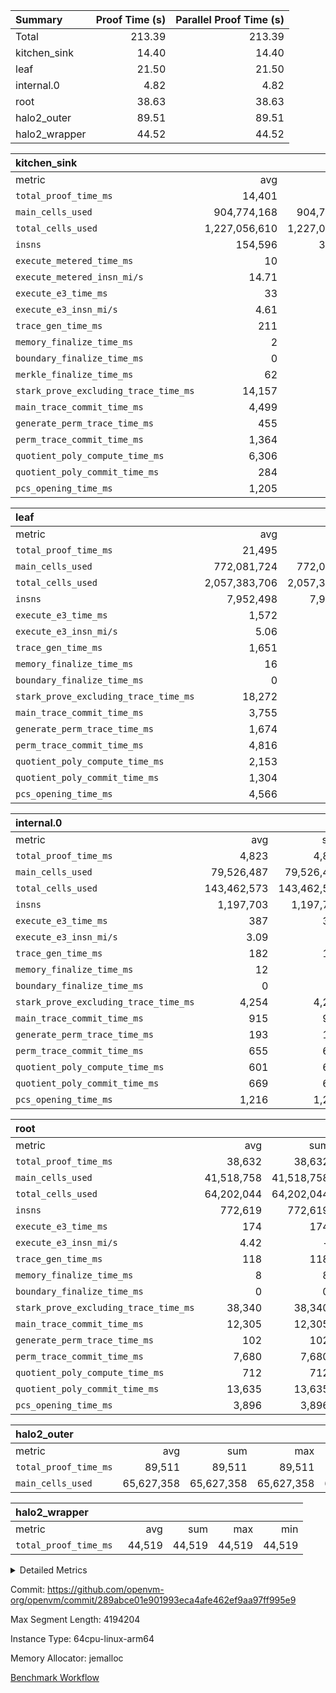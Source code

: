 | Summary | Proof Time (s) | Parallel Proof Time (s) |
|:---|---:|---:|
| Total |  213.39 |  213.39 |
| kitchen_sink |  14.40 |  14.40 |
| leaf |  21.50 |  21.50 |
| internal.0 |  4.82 |  4.82 |
| root |  38.63 |  38.63 |
| halo2_outer |  89.51 |  89.51 |
| halo2_wrapper |  44.52 |  44.52 |


| kitchen_sink |||||
|:---|---:|---:|---:|---:|
|metric|avg|sum|max|min|
| `total_proof_time_ms ` |  14,401 |  14,401 |  14,401 |  14,401 |
| `main_cells_used     ` |  904,774,168 |  904,774,168 |  904,774,168 |  904,774,168 |
| `total_cells_used    ` |  1,227,056,610 |  1,227,056,610 |  1,227,056,610 |  1,227,056,610 |
| `insns               ` |  154,596 |  309,192 |  154,596 |  154,596 |
| `execute_metered_time_ms` |  10 | -          | -          | -          |
| `execute_metered_insn_mi/s` |  14.71 | -          |  14.71 |  14.71 |
| `execute_e3_time_ms  ` |  33 |  33 |  33 |  33 |
| `execute_e3_insn_mi/s` |  4.61 | -          |  4.61 |  4.61 |
| `trace_gen_time_ms   ` |  211 |  211 |  211 |  211 |
| `memory_finalize_time_ms` |  2 |  2 |  2 |  2 |
| `boundary_finalize_time_ms` |  0 |  0 |  0 |  0 |
| `merkle_finalize_time_ms` |  62 |  62 |  62 |  62 |
| `stark_prove_excluding_trace_time_ms` |  14,157 |  14,157 |  14,157 |  14,157 |
| `main_trace_commit_time_ms` |  4,499 |  4,499 |  4,499 |  4,499 |
| `generate_perm_trace_time_ms` |  455 |  455 |  455 |  455 |
| `perm_trace_commit_time_ms` |  1,364 |  1,364 |  1,364 |  1,364 |
| `quotient_poly_compute_time_ms` |  6,306 |  6,306 |  6,306 |  6,306 |
| `quotient_poly_commit_time_ms` |  284 |  284 |  284 |  284 |
| `pcs_opening_time_ms ` |  1,205 |  1,205 |  1,205 |  1,205 |

| leaf |||||
|:---|---:|---:|---:|---:|
|metric|avg|sum|max|min|
| `total_proof_time_ms ` |  21,495 |  21,495 |  21,495 |  21,495 |
| `main_cells_used     ` |  772,081,724 |  772,081,724 |  772,081,724 |  772,081,724 |
| `total_cells_used    ` |  2,057,383,706 |  2,057,383,706 |  2,057,383,706 |  2,057,383,706 |
| `insns               ` |  7,952,498 |  7,952,498 |  7,952,498 |  7,952,498 |
| `execute_e3_time_ms  ` |  1,572 |  1,572 |  1,572 |  1,572 |
| `execute_e3_insn_mi/s` |  5.06 | -          |  5.06 |  5.06 |
| `trace_gen_time_ms   ` |  1,651 |  1,651 |  1,651 |  1,651 |
| `memory_finalize_time_ms` |  16 |  16 |  16 |  16 |
| `boundary_finalize_time_ms` |  0 |  0 |  0 |  0 |
| `stark_prove_excluding_trace_time_ms` |  18,272 |  18,272 |  18,272 |  18,272 |
| `main_trace_commit_time_ms` |  3,755 |  3,755 |  3,755 |  3,755 |
| `generate_perm_trace_time_ms` |  1,674 |  1,674 |  1,674 |  1,674 |
| `perm_trace_commit_time_ms` |  4,816 |  4,816 |  4,816 |  4,816 |
| `quotient_poly_compute_time_ms` |  2,153 |  2,153 |  2,153 |  2,153 |
| `quotient_poly_commit_time_ms` |  1,304 |  1,304 |  1,304 |  1,304 |
| `pcs_opening_time_ms ` |  4,566 |  4,566 |  4,566 |  4,566 |

| internal.0 |||||
|:---|---:|---:|---:|---:|
|metric|avg|sum|max|min|
| `total_proof_time_ms ` |  4,823 |  4,823 |  4,823 |  4,823 |
| `main_cells_used     ` |  79,526,487 |  79,526,487 |  79,526,487 |  79,526,487 |
| `total_cells_used    ` |  143,462,573 |  143,462,573 |  143,462,573 |  143,462,573 |
| `insns               ` |  1,197,703 |  1,197,703 |  1,197,703 |  1,197,703 |
| `execute_e3_time_ms  ` |  387 |  387 |  387 |  387 |
| `execute_e3_insn_mi/s` |  3.09 | -          |  3.09 |  3.09 |
| `trace_gen_time_ms   ` |  182 |  182 |  182 |  182 |
| `memory_finalize_time_ms` |  12 |  12 |  12 |  12 |
| `boundary_finalize_time_ms` |  0 |  0 |  0 |  0 |
| `stark_prove_excluding_trace_time_ms` |  4,254 |  4,254 |  4,254 |  4,254 |
| `main_trace_commit_time_ms` |  915 |  915 |  915 |  915 |
| `generate_perm_trace_time_ms` |  193 |  193 |  193 |  193 |
| `perm_trace_commit_time_ms` |  655 |  655 |  655 |  655 |
| `quotient_poly_compute_time_ms` |  601 |  601 |  601 |  601 |
| `quotient_poly_commit_time_ms` |  669 |  669 |  669 |  669 |
| `pcs_opening_time_ms ` |  1,216 |  1,216 |  1,216 |  1,216 |

| root |||||
|:---|---:|---:|---:|---:|
|metric|avg|sum|max|min|
| `total_proof_time_ms ` |  38,632 |  38,632 |  38,632 |  38,632 |
| `main_cells_used     ` |  41,518,758 |  41,518,758 |  41,518,758 |  41,518,758 |
| `total_cells_used    ` |  64,202,044 |  64,202,044 |  64,202,044 |  64,202,044 |
| `insns               ` |  772,619 |  772,619 |  772,619 |  772,619 |
| `execute_e3_time_ms  ` |  174 |  174 |  174 |  174 |
| `execute_e3_insn_mi/s` |  4.42 | -          |  4.42 |  4.42 |
| `trace_gen_time_ms   ` |  118 |  118 |  118 |  118 |
| `memory_finalize_time_ms` |  8 |  8 |  8 |  8 |
| `boundary_finalize_time_ms` |  0 |  0 |  0 |  0 |
| `stark_prove_excluding_trace_time_ms` |  38,340 |  38,340 |  38,340 |  38,340 |
| `main_trace_commit_time_ms` |  12,305 |  12,305 |  12,305 |  12,305 |
| `generate_perm_trace_time_ms` |  102 |  102 |  102 |  102 |
| `perm_trace_commit_time_ms` |  7,680 |  7,680 |  7,680 |  7,680 |
| `quotient_poly_compute_time_ms` |  712 |  712 |  712 |  712 |
| `quotient_poly_commit_time_ms` |  13,635 |  13,635 |  13,635 |  13,635 |
| `pcs_opening_time_ms ` |  3,896 |  3,896 |  3,896 |  3,896 |

| halo2_outer |||||
|:---|---:|---:|---:|---:|
|metric|avg|sum|max|min|
| `total_proof_time_ms ` |  89,511 |  89,511 |  89,511 |  89,511 |
| `main_cells_used     ` |  65,627,358 |  65,627,358 |  65,627,358 |  65,627,358 |

| halo2_wrapper |||||
|:---|---:|---:|---:|---:|
|metric|avg|sum|max|min|
| `total_proof_time_ms ` |  44,519 |  44,519 |  44,519 |  44,519 |



<details>
<summary>Detailed Metrics</summary>

|  | trace_gen_time_ms | total_cells_used | system_trace_gen_time_ms | single_trace_gen_time_ms | prove_time_ms | prove_for_evm_time_ms | memory_finalize_time_ms | main_cells_used | insns | execute_e3_time_ms | execute_e3_insn_mi/s | boundary_finalize_time_ms | app proof_time_ms | agg_layer_time_ms |
| --- | --- | --- | --- | --- | --- | --- | --- | --- | --- | --- | --- | --- | --- |
|  | 118 | 64,202,044 | 118 | 2 | 89,525 | 44,519 | 8 | 41,518,758 | 772,619 | 172 | 4.48 | 0 | 14,782 | 39,662 | 

| group | total_proof_time_ms | single_leaf_agg_time_ms | single_internal_agg_time_ms | prove_segment_time_ms | num_children | memory_to_vec_partition_time_ms | main_cells_used | insns | fri.log_blowup | execute_metered_time_ms | execute_metered_insn_mi/s | compute_user_public_values_proof_time_ms |
| --- | --- | --- | --- | --- | --- | --- | --- | --- | --- | --- | --- | --- |
| halo2_outer | 89,511 |  |  |  |  |  | 65,627,358 |  |  |  |  |  | 
| halo2_wrapper | 44,519 |  |  |  |  |  |  |  |  |  |  |  | 
| internal.0 |  |  | 5,994 |  | 3 |  |  |  | 2 |  |  |  | 
| kitchen_sink |  |  |  | 14,730 |  | 6 |  | 154,596 | 1 | 10 | 14.71 | 37 | 
| leaf |  | 22,758 |  |  | 1 |  |  |  | 1 |  |  |  | 

| group | air_name | idx | rows | prep_cols | perm_cols | main_cols | cells |
| --- | --- | --- | --- | --- | --- | --- | --- |
| internal.0 | AccessAdapterAir<2> | 0 | 524,288 |  | 12 | 11 | 12,058,624 | 
| internal.0 | AccessAdapterAir<4> | 0 | 262,144 |  | 12 | 13 | 6,553,600 | 
| internal.0 | AccessAdapterAir<8> | 0 | 4,096 |  | 12 | 17 | 118,784 | 
| internal.0 | FriReducedOpeningAir | 0 | 524,288 |  | 44 | 27 | 37,224,448 | 
| internal.0 | JalRangeCheckAir | 0 | 65,536 |  | 16 | 12 | 1,835,008 | 
| internal.0 | NativePoseidon2Air<BabyBearParameters>, 1> | 0 | 131,072 |  | 160 | 398 | 73,138,176 | 
| internal.0 | PhantomAir | 0 | 32,768 |  | 8 | 6 | 458,752 | 
| internal.0 | ProgramAir | 0 | 131,072 |  | 8 | 10 | 2,359,296 | 
| internal.0 | VariableRangeCheckerAir | 0 | 262,144 | 2 | 8 | 1 | 2,359,296 | 
| internal.0 | VmAirWrapper<AluNativeAdapterAir, FieldArithmeticCoreAir> | 0 | 1,048,576 |  | 20 | 29 | 51,380,224 | 
| internal.0 | VmAirWrapper<BranchNativeAdapterAir, BranchEqualCoreAir<1> | 0 | 131,072 |  | 16 | 23 | 5,111,808 | 
| internal.0 | VmAirWrapper<NativeAdapterAir<2, 0>, PublicValuesCoreAir> | 0 | 64 |  | 16 | 23 | 2,496 | 
| internal.0 | VmAirWrapper<NativeLoadStoreAdapterAir<1>, NativeLoadStoreCoreAir<1> | 0 | 262,144 |  | 24 | 21 | 11,796,480 | 
| internal.0 | VmAirWrapper<NativeLoadStoreAdapterAir<4>, NativeLoadStoreCoreAir<4> | 0 | 131,072 |  | 24 | 27 | 6,684,672 | 
| internal.0 | VmAirWrapper<NativeVectorizedAdapterAir<4>, FieldExtensionCoreAir> | 0 | 131,072 |  | 20 | 38 | 7,602,176 | 
| internal.0 | VmConnectorAir | 0 | 2 | 1 | 12 | 5 | 34 | 
| internal.0 | VolatileBoundaryAir | 0 | 262,144 |  | 12 | 12 | 6,291,456 | 
| leaf | AccessAdapterAir<2> | 0 | 4,194,304 |  | 16 | 11 | 113,246,208 | 
| leaf | AccessAdapterAir<4> | 0 | 2,097,152 |  | 16 | 13 | 60,817,408 | 
| leaf | AccessAdapterAir<8> | 0 | 131,072 |  | 16 | 17 | 4,325,376 | 
| leaf | FriReducedOpeningAir | 0 | 8,388,608 |  | 84 | 27 | 931,135,488 | 
| leaf | JalRangeCheckAir | 0 | 131,072 |  | 28 | 12 | 5,242,880 | 
| leaf | NativePoseidon2Air<BabyBearParameters>, 1> | 0 | 1,048,576 |  | 312 | 398 | 744,488,960 | 
| leaf | PhantomAir | 0 | 32,768 |  | 12 | 6 | 589,824 | 
| leaf | ProgramAir | 0 | 2,097,152 |  | 8 | 10 | 37,748,736 | 
| leaf | VariableRangeCheckerAir | 0 | 262,144 | 2 | 8 | 1 | 2,359,296 | 
| leaf | VmAirWrapper<AluNativeAdapterAir, FieldArithmeticCoreAir> | 0 | 4,194,304 |  | 36 | 29 | 272,629,760 | 
| leaf | VmAirWrapper<BranchNativeAdapterAir, BranchEqualCoreAir<1> | 0 | 1,048,576 |  | 28 | 23 | 53,477,376 | 
| leaf | VmAirWrapper<NativeAdapterAir<2, 0>, PublicValuesCoreAir> | 0 | 64 |  | 28 | 27 | 3,520 | 
| leaf | VmAirWrapper<NativeLoadStoreAdapterAir<1>, NativeLoadStoreCoreAir<1> | 0 | 2,097,152 |  | 40 | 21 | 127,926,272 | 
| leaf | VmAirWrapper<NativeLoadStoreAdapterAir<4>, NativeLoadStoreCoreAir<4> | 0 | 524,288 |  | 40 | 27 | 35,127,296 | 
| leaf | VmAirWrapper<NativeVectorizedAdapterAir<4>, FieldExtensionCoreAir> | 0 | 1,048,576 |  | 36 | 38 | 77,594,624 | 
| leaf | VmConnectorAir | 0 | 2 | 1 | 16 | 5 | 42 | 
| leaf | VolatileBoundaryAir | 0 | 1,048,576 |  | 20 | 12 | 33,554,432 | 
| root | AccessAdapterAir<2> | 0 | 262,144 |  | 8 | 11 | 4,980,736 | 
| root | AccessAdapterAir<4> | 0 | 131,072 |  | 8 | 13 | 2,752,512 | 
| root | AccessAdapterAir<8> | 0 | 4,096 |  | 8 | 17 | 102,400 | 
| root | FriReducedOpeningAir | 0 | 131,072 |  | 24 | 27 | 6,684,672 | 
| root | JalRangeCheckAir | 0 | 32,768 |  | 12 | 12 | 786,432 | 
| root | NativePoseidon2Air<BabyBearParameters>, 1> | 0 | 32,768 |  | 84 | 398 | 15,794,176 | 
| root | PhantomAir | 0 | 8,192 |  | 8 | 6 | 114,688 | 
| root | ProgramAir | 0 | 131,072 |  | 8 | 10 | 2,359,296 | 
| root | VariableRangeCheckerAir | 0 | 262,144 | 2 | 8 | 1 | 2,359,296 | 
| root | VmAirWrapper<AluNativeAdapterAir, FieldArithmeticCoreAir> | 0 | 524,288 |  | 12 | 29 | 21,495,808 | 
| root | VmAirWrapper<BranchNativeAdapterAir, BranchEqualCoreAir<1> | 0 | 131,072 |  | 12 | 23 | 4,587,520 | 
| root | VmAirWrapper<NativeAdapterAir<2, 0>, PublicValuesCoreAir> | 0 | 64 |  | 12 | 22 | 2,176 | 
| root | VmAirWrapper<NativeLoadStoreAdapterAir<1>, NativeLoadStoreCoreAir<1> | 0 | 262,144 |  | 16 | 21 | 9,699,328 | 
| root | VmAirWrapper<NativeLoadStoreAdapterAir<4>, NativeLoadStoreCoreAir<4> | 0 | 65,536 |  | 16 | 27 | 2,818,048 | 
| root | VmAirWrapper<NativeVectorizedAdapterAir<4>, FieldExtensionCoreAir> | 0 | 65,536 |  | 12 | 38 | 3,276,800 | 
| root | VmConnectorAir | 0 | 2 | 1 | 8 | 5 | 26 | 
| root | VolatileBoundaryAir | 0 | 131,072 |  | 8 | 12 | 2,621,440 | 

| group | air_name | segment | rows | prep_cols | perm_cols | main_cols | cells |
| --- | --- | --- | --- | --- | --- | --- | --- |
| kitchen_sink | AccessAdapterAir<16> | 0 | 262,144 |  | 16 | 25 | 10,747,904 | 
| kitchen_sink | AccessAdapterAir<32> | 0 | 8,192 |  | 16 | 41 | 466,944 | 
| kitchen_sink | AccessAdapterAir<8> | 0 | 524,288 |  | 16 | 17 | 17,301,504 | 
| kitchen_sink | BitwiseOperationLookupAir<8> | 0 | 65,536 | 3 | 8 | 2 | 655,360 | 
| kitchen_sink | KeccakVmAir | 0 | 262,144 |  | 1,056 | 3,163 | 1,105,985,536 | 
| kitchen_sink | MemoryMerkleAir<8> | 0 | 16,384 |  | 16 | 32 | 786,432 | 
| kitchen_sink | PersistentBoundaryAir<8> | 0 | 8,192 |  | 12 | 20 | 262,144 | 
| kitchen_sink | Poseidon2PeripheryAir<BabyBearParameters>, 1> | 0 | 4,096 |  | 8 | 300 | 1,261,568 | 
| kitchen_sink | ProgramAir | 0 | 16,384 |  | 8 | 10 | 294,912 | 
| kitchen_sink | RangeTupleCheckerAir<2> | 0 | 2,097,152 | 2 | 8 | 1 | 18,874,368 | 
| kitchen_sink | Sha256VmAir | 0 | 524,288 |  | 108 | 470 | 303,038,464 | 
| kitchen_sink | VariableRangeCheckerAir | 0 | 262,144 | 2 | 8 | 1 | 2,359,296 | 
| kitchen_sink | VmAirWrapper<Rv32BaseAluAdapterAir, BaseAluCoreAir<4, 8> | 0 | 32,768 |  | 52 | 36 | 2,883,584 | 
| kitchen_sink | VmAirWrapper<Rv32BaseAluAdapterAir, LessThanCoreAir<4, 8> | 0 | 2,048 |  | 40 | 37 | 157,696 | 
| kitchen_sink | VmAirWrapper<Rv32BaseAluAdapterAir, ShiftCoreAir<4, 8> | 0 | 16,384 |  | 52 | 53 | 1,720,320 | 
| kitchen_sink | VmAirWrapper<Rv32BranchAdapterAir, BranchEqualCoreAir<4> | 0 | 8,192 |  | 28 | 26 | 442,368 | 
| kitchen_sink | VmAirWrapper<Rv32BranchAdapterAir, BranchLessThanCoreAir<4, 8> | 0 | 4,096 |  | 32 | 32 | 262,144 | 
| kitchen_sink | VmAirWrapper<Rv32CondRdWriteAdapterAir, Rv32JalLuiCoreAir> | 0 | 1,024 |  | 28 | 18 | 47,104 | 
| kitchen_sink | VmAirWrapper<Rv32HeapAdapterAir<2, 32, 32>, BaseAluCoreAir<32, 8> | 0 | 2,048 |  | 192 | 168 | 737,280 | 
| kitchen_sink | VmAirWrapper<Rv32HeapAdapterAir<2, 32, 32>, LessThanCoreAir<32, 8> | 0 | 1,024 |  | 68 | 169 | 242,688 | 
| kitchen_sink | VmAirWrapper<Rv32HeapAdapterAir<2, 32, 32>, MultiplicationCoreAir<32, 8> | 0 | 256 |  | 192 | 164 | 91,136 | 
| kitchen_sink | VmAirWrapper<Rv32HeapBranchAdapterAir<2, 32>, BranchEqualCoreAir<32> | 0 | 256 |  | 48 | 124 | 44,032 | 
| kitchen_sink | VmAirWrapper<Rv32IsEqualModAdapterAir<2, 1, 32, 32>, ModularIsEqualCoreAir<32, 4, 8> | 0 | 8 |  | 56 | 166 | 1,776 | 
| kitchen_sink | VmAirWrapper<Rv32IsEqualModAdapterAir<2, 3, 16, 48>, ModularIsEqualCoreAir<48, 4, 8> | 0 | 8 |  | 88 | 242 | 2,640 | 
| kitchen_sink | VmAirWrapper<Rv32JalrAdapterAir, Rv32JalrCoreAir> | 0 | 2,048 |  | 36 | 28 | 131,072 | 
| kitchen_sink | VmAirWrapper<Rv32LoadStoreAdapterAir, LoadStoreCoreAir<4> | 0 | 131,072 |  | 52 | 41 | 12,189,696 | 
| kitchen_sink | VmAirWrapper<Rv32MultAdapterAir, MulHCoreAir<4, 8> | 0 | 16 |  | 72 | 39 | 1,776 | 
| kitchen_sink | VmAirWrapper<Rv32MultAdapterAir, MultiplicationCoreAir<4, 8> | 0 | 32 |  | 52 | 31 | 2,656 | 
| kitchen_sink | VmAirWrapper<Rv32RdWriteAdapterAir, Rv32AuipcCoreAir> | 0 | 1,024 |  | 28 | 20 | 49,152 | 
| kitchen_sink | VmAirWrapper<Rv32VecHeapAdapterAir<1, 2, 2, 32, 32>, FieldExpressionCoreAir> | 0 | 4 |  | 836 | 547 | 5,532 | 
| kitchen_sink | VmAirWrapper<Rv32VecHeapAdapterAir<1, 6, 6, 16, 16>, FieldExpressionCoreAir> | 0 | 4 |  | 1,668 | 1,020 | 10,752 | 
| kitchen_sink | VmAirWrapper<Rv32VecHeapAdapterAir<2, 1, 1, 32, 32>, FieldExpressionCoreAir> | 0 | 64 |  | 384 | 294 | 41,920 | 
| kitchen_sink | VmAirWrapper<Rv32VecHeapAdapterAir<2, 2, 2, 32, 32>, FieldExpressionCoreAir> | 0 | 2 |  | 860 | 625 | 2,202 | 
| kitchen_sink | VmAirWrapper<Rv32VecHeapAdapterAir<2, 3, 3, 16, 16>, FieldExpressionCoreAir> | 0 | 4 |  | 496 | 393 | 2,404 | 
| kitchen_sink | VmAirWrapper<Rv32VecHeapAdapterAir<2, 6, 6, 16, 16>, FieldExpressionCoreAir> | 0 | 2 |  | 1,340 | 949 | 3,426 | 
| kitchen_sink | VmConnectorAir | 0 | 2 | 1 | 16 | 5 | 42 | 

| group | idx | trace_gen_time_ms | total_proof_time_ms | total_cells_used | total_cells | system_trace_gen_time_ms | stark_prove_excluding_trace_time_ms | single_trace_gen_time_ms | quotient_poly_compute_time_ms | quotient_poly_commit_time_ms | perm_trace_commit_time_ms | pcs_opening_time_ms | memory_finalize_time_ms | main_trace_commit_time_ms | main_cells_used | insns | generate_perm_trace_time_ms | fri.log_blowup | execute_e3_time_ms | execute_e3_insn_mi/s | boundary_finalize_time_ms |
| --- | --- | --- | --- | --- | --- | --- | --- | --- | --- | --- | --- | --- | --- | --- | --- | --- | --- | --- | --- | --- | --- |
| internal.0 | 0 | 182 | 4,823 | 143,462,573 | 224,975,330 | 182 | 4,254 | 2 | 601 | 669 | 655 | 1,216 | 12 | 915 | 79,526,487 | 1,197,703 | 193 |  | 387 | 3.09 | 0 | 
| leaf | 0 | 1,651 | 21,495 | 2,057,383,706 | 2,500,267,498 | 1,651 | 18,272 | 2 | 2,153 | 1,304 | 4,816 | 4,566 | 16 | 3,755 | 772,081,724 | 7,952,498 | 1,674 |  | 1,572 | 5.06 | 0 | 
| root | 0 | 118 | 38,632 | 64,202,044 | 80,435,354 | 118 | 38,340 | 2 | 712 | 13,635 | 7,680 | 3,896 | 8 | 12,305 | 41,518,758 | 772,619 | 102 | 3 | 174 | 4.42 | 0 | 

| group | idx | trace_height_constraint | weighted_sum | threshold |
| --- | --- | --- | --- | --- |
| internal.0 | 0 | 0 | 5,177,476 | 2,013,265,921 | 
| internal.0 | 0 | 1 | 30,814,464 | 2,013,265,921 | 
| internal.0 | 0 | 2 | 2,588,738 | 2,013,265,921 | 
| internal.0 | 0 | 3 | 30,941,444 | 2,013,265,921 | 
| internal.0 | 0 | 4 | 262,144 | 2,013,265,921 | 
| internal.0 | 0 | 5 | 70,177,482 | 2,013,265,921 | 
| leaf | 0 | 0 | 39,125,124 | 2,013,265,921 | 
| leaf | 0 | 1 | 291,111,168 | 2,013,265,921 | 
| leaf | 0 | 2 | 19,562,562 | 2,013,265,921 | 
| leaf | 0 | 3 | 288,096,516 | 2,013,265,921 | 
| leaf | 0 | 4 | 2,097,152 | 2,013,265,921 | 
| leaf | 0 | 5 | 642,351,818 | 2,013,265,921 | 
| root | 0 | 0 | 2,572,420 | 2,013,265,921 | 
| root | 0 | 1 | 12,005,632 | 2,013,265,921 | 
| root | 0 | 2 | 1,286,210 | 2,013,265,921 | 
| root | 0 | 3 | 12,067,076 | 2,013,265,921 | 
| root | 0 | 4 | 65,536 | 2,013,265,921 | 
| root | 0 | 5 | 28,390,090 | 2,013,265,921 | 

| group | segment | trace_gen_time_ms | total_proof_time_ms | total_cells_used | total_cells | system_trace_gen_time_ms | stark_prove_excluding_trace_time_ms | single_trace_gen_time_ms | quotient_poly_compute_time_ms | quotient_poly_commit_time_ms | perm_trace_commit_time_ms | pcs_opening_time_ms | merkle_finalize_time_ms | memory_to_vec_partition_time_ms | memory_finalize_time_ms | main_trace_commit_time_ms | main_cells_used | insns | generate_perm_trace_time_ms | execute_e3_time_ms | execute_e3_insn_mi/s | boundary_finalize_time_ms |
| --- | --- | --- | --- | --- | --- | --- | --- | --- | --- | --- | --- | --- | --- | --- | --- | --- | --- | --- | --- | --- | --- | --- |
| kitchen_sink | 0 | 211 | 14,401 | 1,227,056,610 | 1,481,195,122 | 211 | 14,157 | 2 | 6,306 | 284 | 1,364 | 1,205 | 62 | 6 | 2 | 4,499 | 904,774,168 | 154,596 | 455 | 33 | 4.61 | 0 | 

| group | segment | trace_height_constraint | weighted_sum | threshold |
| --- | --- | --- | --- | --- |
| kitchen_sink | 0 | 0 | 1,977,976 | 2,013,265,921 | 
| kitchen_sink | 0 | 1 | 32,428,728 | 2,013,265,921 | 
| kitchen_sink | 0 | 2 | 988,988 | 2,013,265,921 | 
| kitchen_sink | 0 | 3 | 32,011,232 | 2,013,265,921 | 
| kitchen_sink | 0 | 4 | 57,344 | 2,013,265,921 | 
| kitchen_sink | 0 | 5 | 24,576 | 2,013,265,921 | 
| kitchen_sink | 0 | 6 | 49,612,052 | 2,013,265,921 | 
| kitchen_sink | 0 | 7 | 1,048,576 | 2,013,265,921 | 
| kitchen_sink | 0 | 8 | 8,448 | 2,013,265,921 | 
| kitchen_sink | 0 | 9 | 120,668,768 | 2,013,265,921 | 

</details>


Commit: https://github.com/openvm-org/openvm/commit/289abce01e901993eca4afe462ef9aa97ff995e9

Max Segment Length: 4194204

Instance Type: 64cpu-linux-arm64

Memory Allocator: jemalloc

[Benchmark Workflow](https://github.com/openvm-org/openvm/actions/runs/16782413318)
